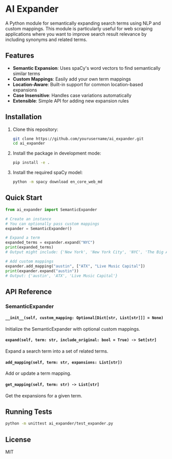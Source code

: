 # AI Expander

A Python module for semantically expanding search terms using NLP and custom mappings. This module is particularly useful for web scraping applications where you want to improve search result relevance by including synonyms and related terms.

## Features

- **Semantic Expansion**: Uses spaCy's word vectors to find semantically similar terms
- **Custom Mappings**: Easily add your own term mappings
- **Location-Aware**: Built-in support for common location-based expansions
- **Case Insensitive**: Handles case variations automatically
- **Extensible**: Simple API for adding new expansion rules

## Installation

1. Clone this repository:
   ```bash
   git clone https://github.com/yourusername/ai_expander.git
   cd ai_expander
   ```

2. Install the package in development mode:
   ```bash
   pip install -e .
   ```

3. Install the required spaCy model:
   ```bash
   python -m spacy download en_core_web_md
   ```

## Quick Start

```python
from ai_expander import SemanticExpander

# Create an instance
# You can optionally pass custom mappings
expander = SemanticExpander()

# Expand a term
expanded_terms = expander.expand("NYC")
print(expanded_terms)
# Output might include: {'New York', 'New York City', 'NYC', 'The Big Apple'}

# Add custom mappings
expander.add_mapping("austin", ["ATX", "Live Music Capital"])
print(expander.expand("austin"))
# Output: {'austin', 'ATX', 'Live Music Capital'}
```

## API Reference

### SemanticExpander

#### `__init__(self, custom_mapping: Optional[Dict[str, List[str]]] = None)`
Initialize the SemanticExpander with optional custom mappings.

#### `expand(self, term: str, include_original: bool = True) -> Set[str]`
Expand a search term into a set of related terms.

#### `add_mapping(self, term: str, expansions: List[str])`
Add or update a term mapping.

#### `get_mapping(self, term: str) -> List[str]`
Get the expansions for a given term.

## Running Tests

```bash
python -m unittest ai_expander/test_expander.py
```

## License

MIT

